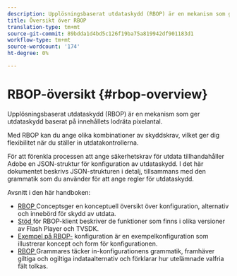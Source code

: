 ```yaml
---
description: Upplösningsbaserat utdataskydd (RBOP) är en mekanism som ger utdataskydd baserat på innehållets lodräta pixelantal.
title: Översikt över RBOP
translation-type: tm+mt
source-git-commit: 89bdda1d4bd5c126f19ba75a819942df901183d1
workflow-type: tm+mt
source-wordcount: '174'
ht-degree: 0%

---
```



# RBOP-översikt {#rbop-overview}

Upplösningsbaserat utdataskydd (RBOP) är en mekanism som ger utdataskydd baserat på innehållets lodräta pixelantal.

Med RBOP kan du ange olika kombinationer av skyddskrav, vilket ger dig flexibilitet när du ställer in utdatakontrollerna.

För att förenkla processen att ange säkerhetskrav för utdata tillhandahåller Adobe en JSON-struktur för konfiguration av utdataskydd. I det här dokumentet beskrivs JSON-strukturen i detalj, tillsammans med den grammatik som du använder för att ange regler för utdataskydd.

Avsnitt i den här handboken:

* [RBOP ](../RBOP/output-protection-concepts.md) Conceptsger en konceptuell översikt över konfiguration, alternativ och innebörd för skydd av utdata.
* [Stöd ](../RBOP/client-support.md) för RBOP-klient beskriver de funktioner som finns i olika versioner av Flash Player och TVSDK.
* [Exempel på RBOP-](../RBOP/sample-output-protection-config.md) konfiguration är en exempelkonfiguration som illustrerar koncept och form för konfigurationen.
* [RBOP ](../RBOP/output-protection-grammar.md) Grammares täcker in-konfigurationens grammatik, framhäver giltiga och ogiltiga indataalternativ och förklarar hur utelämnade valfria fält tolkas.

